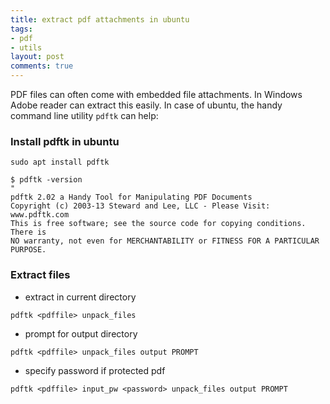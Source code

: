```yaml
---
title: extract pdf attachments in ubuntu
tags:
- pdf
- utils
layout: post
comments: true
---
```


PDF files can often come with embedded file attachments. In Windows Adobe reader can extract this easily.
In case of ubuntu, the handy command line utility `pdftk` can help:

### Install pdftk in ubuntu

```shell
sudo apt install pdftk
```

```shell
$ pdftk -version
"
pdftk 2.02 a Handy Tool for Manipulating PDF Documents
Copyright (c) 2003-13 Steward and Lee, LLC - Please Visit: www.pdftk.com
This is free software; see the source code for copying conditions. There is
NO warranty, not even for MERCHANTABILITY or FITNESS FOR A PARTICULAR PURPOSE.

```

### Extract files
- extract in current directory
```shell
pdftk <pdffile> unpack_files
```

- prompt for output directory
```shell
pdftk <pdffile> unpack_files output PROMPT
```

- specify password if protected pdf
```shell
pdftk <pdffile> input_pw <password> unpack_files output PROMPT
```
